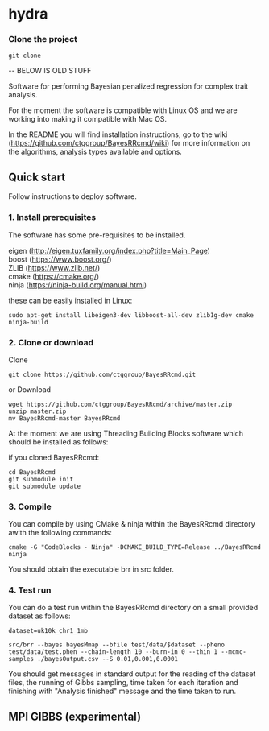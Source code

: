 # hydra

### Clone the project
```
git clone 
```


-- BELOW IS OLD STUFF

Software for performing Bayesian penalized regression for complex trait analysis.

For the moment the software is compatible with Linux OS and we are working into making it compatible with Mac OS.

In the README you will find installation instructions, go to the wiki (https://github.com/ctggroup/BayesRRcmd/wiki) for more information on the algorithms, analysis types available and options. 

## Quick start

Follow instructions to deploy software.

### 1. Install prerequisites
The software has some pre-requisites to be installed.   

eigen (http://eigen.tuxfamily.org/index.php?title=Main_Page)   
boost (https://www.boost.org/)   
ZLIB  (https://www.zlib.net/)	
cmake (https://cmake.org/)   
ninja (https://ninja-build.org/manual.html)   

these can be easily installed in Linux:

```
sudo apt-get install libeigen3-dev libboost-all-dev zlib1g-dev cmake ninja-build 

```

### 2. Clone or download

Clone

```
git clone https://github.com/ctggroup/BayesRRcmd.git
```

or Download

```
wget https://github.com/ctggroup/BayesRRcmd/archive/master.zip
unzip master.zip
mv BayesRRcmd-master BayesRRcmd
```

At the moment we are using Threading Building Blocks software which should be installed as follows:

if you cloned BayesRRcmd:
```
cd BayesRRcmd
git submodule init
git submodule update
```

### 3. Compile

You can compile by using CMake & ninja within the BayesRRcmd directory awith the following commands:

```
cmake -G "CodeBlocks - Ninja" -DCMAKE_BUILD_TYPE=Release ../BayesRRcmd
ninja

```
You should obtain the executable brr in src folder.

### 4. Test run

You can do a test run within the BayesRRcmd directory on a small provided dataset as follows:

```
dataset=uk10k_chr1_1mb

src/brr --bayes bayesMmap --bfile test/data/$dataset --pheno test/data/test.phen --chain-length 10 --burn-in 0 --thin 1 --mcmc-samples ./bayesOutput.csv --S 0.01,0.001,0.0001

```

You should get messages in standard output for the reading of the dataset files, the running of Gibbs sampling, time taken for each iteration and finishing with "Analysis finished" message and the time taken to run.


## MPI GIBBS (experimental)